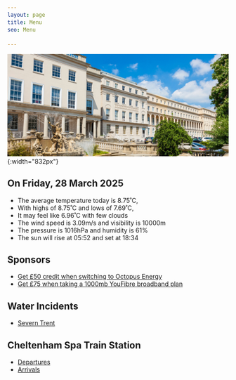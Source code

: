 ```yaml
---
layout: page
title: Menu
seo: Menu

---
```


![Logo](/images/logo.jpg){:width="832px"}

<!-- weather_marker starts -->
## On Friday, 28 March 2025

- The average temperature today is 8.75˚C,
- With highs of 8.75˚C and lows of 7.69˚C,
- It may feel like 6.96˚C with few clouds
- The wind speed is 3.09m/s and visibility is 10000m
- The pressure is 1016hPa and humidity is 61%
- The sun will rise at 05:52 and set at 18:34

<!-- weather_marker ends -->

## Sponsors

- [Get £50 credit when switching to Octopus Energy](https://bit.ly/3oD1nnS)
- [Get £75 when taking a 1000mb YouFibre broadband plan](https://aklam.io/91zWhU?)

## Water Incidents

- [Severn Trent](https://www.stwater.co.uk/in-my-area/incidents/)

## Cheltenham Spa Train Station

- [Departures](https://www.nationalrail.co.uk/live-trains/departures/cheltenham-spa/)
- [Arrivals](https://www.nationalrail.co.uk/live-trains/arrivals/cheltenham-spa/)

